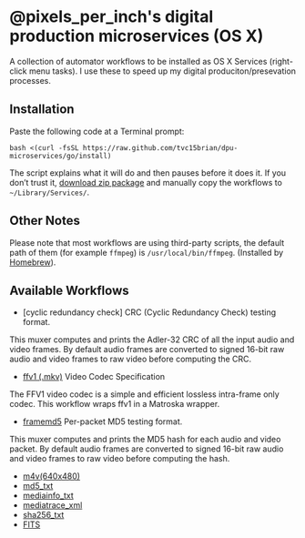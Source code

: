 # @pixels_per_inch's digital production microservices (OS X)

A collection of automator workflows to be installed as OS X Services (right-click menu tasks). I use these to speed up my digital produciton/presevation processes. 

## Installation

Paste the following code at a Terminal prompt:

```shell
bash <(curl -fsSL https://raw.github.com/tvc15brian/dpu-microservices/go/install)
```

The script explains what it will do and then pauses before it does it. If you don’t trust it, [download zip package](https://github.com/tvc15brian/dpu-microservices/archive/master.zip) and manually copy the workflows to `~/Library/Services/`.

## Other Notes

Please note that most workflows are using third-party scripts, the default path of them (for example `ffmpeg`) is `/usr/local/bin/ffmpeg`. (Installed by [Homebrew](http://brew.sh/)).

## Available Workflows

- [cyclic redundancy check]
CRC (Cyclic Redundancy Check) testing format.

This muxer computes and prints the Adler-32 CRC of all the input audio and video frames. By default audio frames are converted to signed 16-bit raw audio and video frames to raw video before computing the CRC.

- [ffv1 (.mkv)](#coming)
Video Codec Specification

The FFV1 video codec is a simple and efficient lossless intra-frame only codec. This workflow wraps ffv1 in a Matroska wrapper.

- [framemd5](#coming)
Per-packet MD5 testing format.

This muxer computes and prints the MD5 hash for each audio and video packet. By default audio frames are converted to signed 16-bit raw audio and video frames to raw video before computing the hash.

- [m4v(640x480)](#coming)
- [md5_txt](#coming)
- [mediainfo_txt](#coming)
- [mediatrace_xml](#coming)
- [sha256_txt](#coming)
- [FITS](#coming)